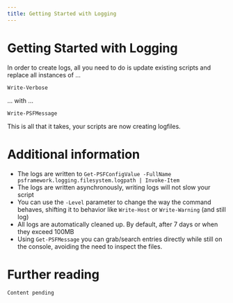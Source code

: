 ```yaml
---
title: Getting Started with Logging
---
```

# Getting Started with Logging

In order to create logs, all you need to do is update existing scripts and replace all instances of ...

 ```
 Write-Verbose
 ```

... with ...

```
Write-PSFMessage
```

This is all that it takes, your scripts are now creating logfiles.

# Additional information

 - The logs are written to `Get-PSFConfigValue -FullName psframework.logging.filesystem.logpath | Invoke-Item`
 - The logs are written asynchronously, writing logs will not slow your script
 - You can use the `-Level` parameter to change the way the command behaves, shifting it to behavior like `Write-Host` or `Write-Warning` (and still log)
 - All logs are automatically cleaned up. By default, after 7 days or when they exceed 100MB
 - Using `Get-PSFMessage` you can grab/search entries directly while still on the console, avoiding the need to inspect the files.

# Further reading

```
Content pending
```